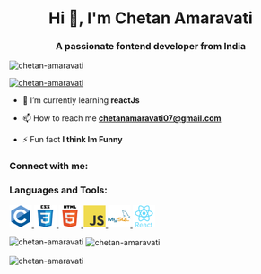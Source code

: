 <h1 align="center">Hi 👋, I'm Chetan Amaravati</h1>
<h3 align="center">A passionate fontend developer from India</h3>

<p align="left"> <img src="https://komarev.com/ghpvc/?username=chetan-amaravati&label=Profile%20views&color=0e75b6&style=flat" alt="chetan-amaravati" /> </p>

<p align="left"> <a href="https://github.com/ryo-ma/github-profile-trophy"><img src="https://github-profile-trophy.vercel.app/?username=chetan-amaravati" alt="chetan-amaravati" /></a> </p>

- 🌱 I’m currently learning **reactJs**

- 📫 How to reach me **chetanamaravati07@gmail.com**

- ⚡ Fun fact **I think Im Funny**

<h3 align="left">Connect with me:</h3>
<p align="left">
</p>

<h3 align="left">Languages and Tools:</h3>
<p align="left"> <a href="https://www.cprogramming.com/" target="_blank" rel="noreferrer"> <img src="https://raw.githubusercontent.com/devicons/devicon/master/icons/c/c-original.svg" alt="c" width="40" height="40"/> </a> <a href="https://www.w3schools.com/css/" target="_blank" rel="noreferrer"> <img src="https://raw.githubusercontent.com/devicons/devicon/master/icons/css3/css3-original-wordmark.svg" alt="css3" width="40" height="40"/> </a> <a href="https://www.w3.org/html/" target="_blank" rel="noreferrer"> <img src="https://raw.githubusercontent.com/devicons/devicon/master/icons/html5/html5-original-wordmark.svg" alt="html5" width="40" height="40"/> </a> <a href="https://developer.mozilla.org/en-US/docs/Web/JavaScript" target="_blank" rel="noreferrer"> <img src="https://raw.githubusercontent.com/devicons/devicon/master/icons/javascript/javascript-original.svg" alt="javascript" width="40" height="40"/> </a> <a href="https://www.mysql.com/" target="_blank" rel="noreferrer"> <img src="https://raw.githubusercontent.com/devicons/devicon/master/icons/mysql/mysql-original-wordmark.svg" alt="mysql" width="40" height="40"/> </a> <a href="https://reactjs.org/" target="_blank" rel="noreferrer"> <img src="https://raw.githubusercontent.com/devicons/devicon/master/icons/react/react-original-wordmark.svg" alt="react" width="40" height="40"/> </a> </p>

<p><img align="left" src="https://github-readme-stats.vercel.app/api/top-langs?username=chetan-amaravati&show_icons=true&locale=en&layout=compact" alt="chetan-amaravati" /></p>

<p>&nbsp;<img align="center" src="https://github-readme-stats.vercel.app/api?username=chetan-amaravati&show_icons=true&locale=en" alt="chetan-amaravati" /></p>

<p><img align="center" src="https://github-readme-streak-stats.herokuapp.com/?user=chetan-amaravati&" alt="chetan-amaravati" /></p>

